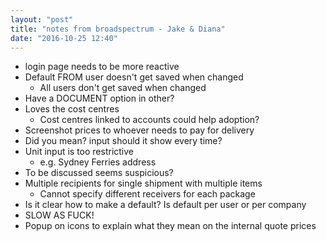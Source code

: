 ```yaml
---
layout: "post"
title: "notes from broadspectrum - Jake & Diana"
date: "2016-10-25 12:40"
---
```


* login page needs to be more reactive
* Default FROM user doesn't get saved when changed
    * All users don't get saved when changed
* Have a DOCUMENT option in other?
* Loves the cost centres
    * Cost centres linked to accounts could help adoption?
* Screenshot prices to whoever needs to pay for delivery
* Did you mean? input should it show every time?
* Unit input is too restrictive
    * e.g. Sydney Ferries address
* To be discussed seems suspicious?
* Multiple recipients for single shipment with multiple items
    * Cannot specify different receivers for each package
* Is it clear how to make a default? Is default per user or per company
* SLOW AS FUCK!
* Popup on icons to explain what they mean on the internal quote prices
